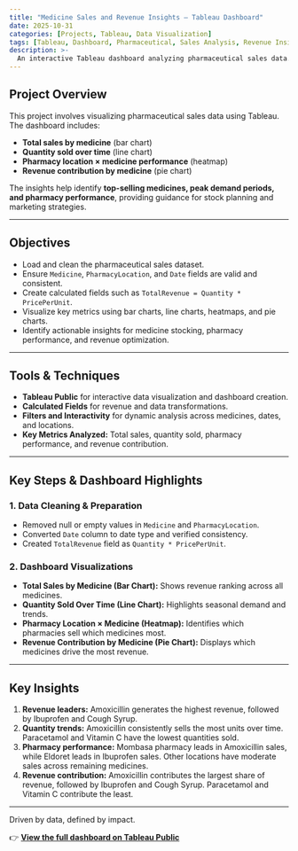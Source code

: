 ```yaml
---
title: "Medicine Sales and Revenue Insights – Tableau Dashboard"
date: 2025-10-31
categories: [Projects, Tableau, Data Visualization]
tags: [Tableau, Dashboard, Pharmaceutical, Sales Analysis, Revenue Insights]
description: >-
  An interactive Tableau dashboard analyzing pharmaceutical sales data. Explore total sales by medicine, quantity sold over time, pharmacy performance, and revenue contribution by medicine to uncover actionable insights.
---
```


## Project Overview  
This project involves visualizing pharmaceutical sales data using Tableau. The dashboard includes:  
- **Total sales by medicine** (bar chart)  
- **Quantity sold over time** (line chart)  
- **Pharmacy location × medicine performance** (heatmap)  
- **Revenue contribution by medicine** (pie chart)  

The insights help identify **top-selling medicines, peak demand periods, and pharmacy performance**, providing guidance for stock planning and marketing strategies.

---

## Objectives  
- Load and clean the pharmaceutical sales dataset.  
- Ensure `Medicine`, `PharmacyLocation`, and `Date` fields are valid and consistent.  
- Create calculated fields such as `TotalRevenue = Quantity * PricePerUnit`.  
- Visualize key metrics using bar charts, line charts, heatmaps, and pie charts.  
- Identify actionable insights for medicine stocking, pharmacy performance, and revenue optimization.

---

## Tools & Techniques  
- **Tableau Public** for interactive data visualization and dashboard creation.  
- **Calculated Fields** for revenue and data transformations.  
- **Filters and Interactivity** for dynamic analysis across medicines, dates, and locations.  
- **Key Metrics Analyzed:** Total sales, quantity sold, pharmacy performance, and revenue contribution.

---

## Key Steps & Dashboard Highlights

### 1. Data Cleaning & Preparation
- Removed null or empty values in `Medicine` and `PharmacyLocation`.  
- Converted `Date` column to date type and verified consistency.  
- Created `TotalRevenue` field as `Quantity * PricePerUnit`.

### 2. Dashboard Visualizations
- **Total Sales by Medicine (Bar Chart):** Shows revenue ranking across all medicines.  
- **Quantity Sold Over Time (Line Chart):** Highlights seasonal demand and trends.  
- **Pharmacy Location × Medicine (Heatmap):** Identifies which pharmacies sell which medicines most.  
- **Revenue Contribution by Medicine (Pie Chart):** Displays which medicines drive the most revenue.

---

## Key Insights  
1. **Revenue leaders:** Amoxicillin generates the highest revenue, followed by Ibuprofen and Cough Syrup.  
2. **Quantity trends:** Amoxicillin consistently sells the most units over time. Paracetamol and Vitamin C have the lowest quantities sold.  
3. **Pharmacy performance:** Mombasa pharmacy leads in Amoxicillin sales, while Eldoret leads in Ibuprofen sales. Other locations have moderate sales across remaining medicines.  
4. **Revenue contribution:** Amoxicillin contributes the largest share of revenue, followed by Ibuprofen and Cough Syrup. Paracetamol and Vitamin C contribute the least.  

---

Driven by data, defined by impact.  

👉 [**View the full dashboard on Tableau Public**](https://public.tableau.com/app/profile/grace.nganga/viz/MedicineSalesandRevenueInsights/MedicineSalesandRevenueInsights?publish=yes)

